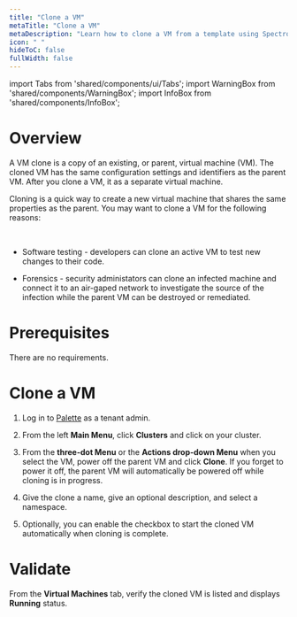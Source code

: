 ```yaml
---
title: "Clone a VM"
metaTitle: "Clone a VM"
metaDescription: "Learn how to clone a VM from a template using Spectro VM Dashboard."
icon: " "
hideToC: false
fullWidth: false
---
```


import Tabs from 'shared/components/ui/Tabs';
import WarningBox from 'shared/components/WarningBox';
import InfoBox from 'shared/components/InfoBox';

# Overview


A VM clone is a copy of an existing, or parent, virtual machine (VM). The cloned VM has the same configuration settings and identifiers as the parent VM. After you clone a VM, it as a separate virtual machine.

Cloning is a quick way to create a new virtual machine that shares the same properties as the parent. You may want to clone a VM for the following reasons:

<br />

- Software testing - developers can clone an active VM to test new changes to their code. 


- Forensics - security administators can clone an infected machine and connect it to an air-gaped network to investigate the source of the infection while the parent VM can be destroyed or remediated.


# Prerequisites

There are no requirements.

# Clone a VM

1. Log in to [Palette](https://console.spectrocloud.com) as a tenant admin.


2. From the left **Main Menu**, click **Clusters** and click on your cluster. 


3. From the **three-dot Menu** or the **Actions drop-down Menu** when you select the VM, power off the parent VM and click **Clone**. If you forget to power it off, the parent VM will automatically be powered off while cloning is in progress.


4. Give the clone a name, give an optional description, and select a namespace.  


6. Optionally, you can enable the checkbox to start the cloned VM automatically when cloning is complete.


# Validate

From the **Virtual Machines** tab, verify the cloned VM is listed and displays **Running** status.  






